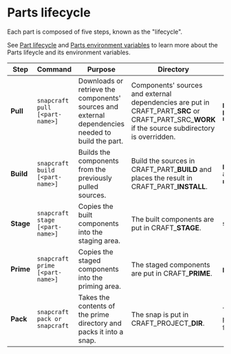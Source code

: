 # Parts lifecycle

Each part is composed of five steps, known as the "lifecycle".

See [Part lifecycle](/t/parts-lifecycle/12231) and [Parts environment variables](/t/parts-environment-variables/12271) to learn more about the Parts lifeycle and its environment variables.

| Step | Command | Purpose | Directory  | Path
| ----------- | ----------- | ----------- | ----------- | ----------- |
| **Pull** | `snapcraft pull [<part-name>]` | Downloads or retrieve the components' sources and external dependencies needed to build the part. | Components' sources and external dependencies are put in CRAFT_PART_**SRC** or CRAFT_PART_SRC_**WORK** if the source subdirectory is overridden. | **`parts/<part-name>/src`** or **`parts/<part-name>/src/<subdirectory>`**  |
| **Build** | `snapcraft build [<part-name>]` | Builds the components from the previously pulled sources. | Build the sources in CRAFT_PART_**BUILD** and places the result in CRAFT_PART_**INSTALL**. | **`parts/<part-name>/build`** and **`parts/<part-name>/install`** |
| **Stage** | `snapcraft stage [<part-name>]` | Copies the built components into the staging area. | The built components are put in CRAFT_**STAGE**. | **`stage`** |
| **Prime** | `snapcraft prime [<part-name>]` | Copies the staged components into the priming area. | The staged components are put in CRAFT_**PRIME**. | **`prime`** |
| **Pack** | `snapcraft pack or snapcraft` | Takes the contents of the prime directory and packs it into a snap. | The snap is put in CRAFT_PROJECT_**DIR**. | The path to the current project’s subtree in the filesystem. |
